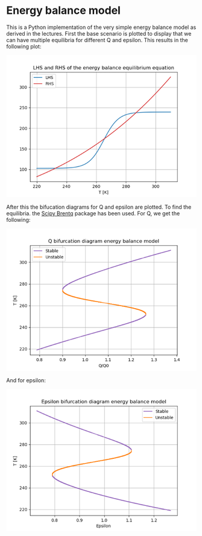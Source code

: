 # Energy balance model
This is a Python implementation of the very simple energy balance model as derived in the lectures. First the base scenario is plotted to display that we can have multiple equilibria for different Q and epsilon. This results in the following plot:

![alt text](BaseScenario.png)

After this the bifucation diagrams for Q and epsilon are plotted. To find the equilibria. the [Scipy Brentq](https://docs.scipy.org/doc/scipy/reference/generated/scipy.optimize.brentq.html) package has been used. For Q, we get the following:

![alt text](Q_bifurcation.png)

And for epsilon:

![alt text](eps_Bifurcation.png)
